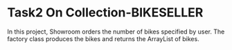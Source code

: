 # Task2  On Collection-BIKESELLER
In this project, Showroom orders the number of bikes specified by user. The factory class produces the bikes and returns the ArrayList of bikes.
